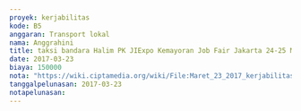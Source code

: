 ```yaml
---
proyek: kerjabilitas
kode: B5
anggaran: Transport lokal
nama: Anggrahini
title: taksi bandara Halim PK JIExpo Kemayoran Job Fair Jakarta 24-25 Maret 2017
date: 2017-03-23
biaya: 150000
nota: "https://wiki.ciptamedia.org/wiki/File:Maret_23_2017_kerjabilitas_B5_taksi_bandara_jiexpo_inok774.jpg"
tanggalpelunasan: 2017-03-23
notapelunasan:
---
```

